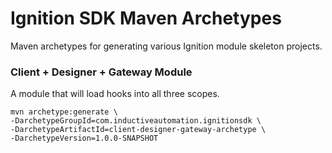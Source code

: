# Ignition SDK Maven Archetypes
Maven archetypes for generating various Ignition module skeleton projects.

### Client + Designer + Gateway Module
A module that will load hooks into all three scopes.

```
mvn archetype:generate \
-DarchetypeGroupId=com.inductiveautomation.ignitionsdk \
-DarchetypeArtifactId=client-designer-gateway-archetype \
-DarchetypeVersion=1.0.0-SNAPSHOT
```
